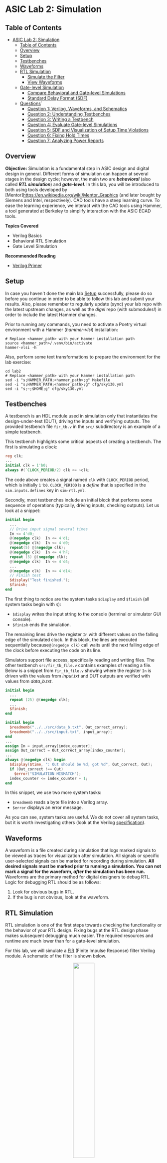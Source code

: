 # ASIC Lab 2: Simulation


## Table of Contents
- [ASIC Lab 2: Simulation](#asic-lab-2-simulation)
    - [Table of Contents](#table-of-contents)
    - [Overview](#overview)
    - [Setup](#setup)
    - [Testbenches](#testbenches)
    - [Waveforms](#waveforms)
    - [RTL Simulation](#rtl-simulation)
      - [Simulate the Filter](#simulate-the-filter)
      - [View Waveforms](#view-waveforms)
    - [Gate-level Simulation](#gate-level-simulation)
      - [Compare Behavioral and Gate-level Simulations](#compare-behavioral-and-gate-level-simulations)
      - [Standard Delay Format (SDF)](#standard-delay-format-sdf)
    - [Questions](#questions)`
        - [Question 1: Verilog, Waveforms, and Schematics](#question-1-verilog-waveforms-and-schematics)
        - [Question 2: Understanding Testbenches](#question-2-understanding-testbenches)
        - [Question 3: Writing a Testbench](#question-3-writing-a-testbench)
        - [Question 4: Evaluate Gate-level Simulations](#question-4-evaluate-gate-level-simulations)
        - [Question 5: SDF and Visualization of Setup Time Violations](#question-5-sdf-and-visualization-of-setup-time-violations)
        - [Question 6: Fixing Hold Times](#question-6-fixing-hold-times)
        - [Question 7: Analyzing Power Reports](#question-7-analyzing-power-reports)

## Overview

**Objective:** 
Simulation is a fundamental step in ASIC design and digital design in general. Different forms of simulation can happen at several stages in the design cycle; however, the main two are ***behavioral*** (also called ***RTL simulation***) and ***gate-level***. In this lab, you will be introduced to both using tools developed by [Mentor]https://en.wikipedia.org/wiki/Mentor_Graphics (and later bought by Siemens and Intel, respectively). CAD tools have a steep learning curve. To ease the learning experience, we interact with the CAD tools using Hammer, a tool generated at Berkeley to simplify interaction with the ASIC ECAD tools.

**Topics Covered**
- Verilog Basics
- Behavioral RTL Simulation
- Gate Level Simulation
<!--- - Simple Power Analysis? --->

**Recommended Reading**
- [Verilog Primer](./doc/Verilog_Primer_Slides.pdf)


## Setup

In case you haven't done the main lab [Setup](../README.md#setup) successfully, please do so before you continue in order to be able to follow this lab and submit your results. Also, please remember to regularly update (sync) your lab repo with the latest upstream changes, as well as the *digel* repo (with submodules!) in order to include the latest Hammer changes.

Prior to running any commands, you need to activate a Poetry virtual environment with a Hammer (*hammer-vlsi*) installation:

```shell
# Replace <hammer_path> with your Hammer installation path
source <hammer_path>/.venv/bin/activate
hammer-vlsi -h
```

Also, perform some text transformations to prepare the environment for the lab exercise:

```shell
cd lab2
# Replace <hammer_path> with your Hammer installation path
sed -i "s;HAMMER_PATH;<hammer_path>;g" Makefile
sed -i "s;HAMMER_PATH;<hammer_path>;g" cfg/sky130.yml
sed -i "s;~;$HOME;g" cfg/sky130.yml

```


## Testbenches

A testbench is an HDL module used in simulation only that instantiates the design-under-test (DUT), driving the inputs and verifying outputs. The provided testbench file `fir_tb.v` in the `src/` subdirectory is an example of a simple testbench.

This testbench highlights some critical aspects of creating a testbench. The first is simulating a clock:

```verilog
reg clk;
...
initial clk = 1'b0;
always #(`CLOCK_PERIOD/2) clk <= ~clk;
```

The code above creates a signal named `clk` with `CLOCK_PERIOD` period, which is initially `1'b0`. `CLOCK_PERIOD` is a *define* that is specified in the `sim.inputs.defines` key in `sim-rtl.yml`.

Secondly, most testbenches include an initial block that performs some sequence of operations (typically, driving inputs, checking outputs). Let us look at a snippet:

```verilog
initial begin
  ...
  // Drive input signal several times
  In <= 4'd0;
  @(negedge clk)  In <= 4'd1;
  @(negedge clk)  In <= 4'd0;
  repeat(5) @(negedge clk);
  @(negedge clk)  In <= 4'hF;
  repeat (5) @(negedge clk);
  @(negedge clk)  In <= 4'd4;
  ...
  @(negedge clk)  In <= 4'd14;
  // Finish test
  $display("Test finished.");
  $finish;
end
```

The first thing to notice are the system tasks `$display` and `$finish` (all system tasks begin with `$`):

- `$display` writes the input string to the console (terminal or simulator GUI console).
- `$finish` ends the simulation.

The remaining lines drive the register `In` with different values on the falling edge of the simulated clock. In this block, the lines are executed sequentially because`@(negedge clk)` call waits until the next falling edge of the clock before executing the code on its line.

Simulators support file access, specifically reading and writing files. The other testbench `src/fir_tb_file.v` contains examples of reading a file. Below is a snippet from `fir_tb_file.v` showing where the register `In` is driven with the values from *input.txt* and DUT outputs are verified with values from *data_b.txt*.

```verilog
initial begin
  ...
  repeat (25) @(negedge clk);
  ...
  $finish;
end

initial begin
  $readmemb("../../src/data_b.txt", Out_correct_array);
  $readmemb("../../src/input.txt", input_array);
end
...
assign In = input_array[index_counter];
assign Out_correct = Out_correct_array[index_counter];
...
always @(negedge clk) begin
  $display($time, ": Out should be %d, got %d", Out_correct, Out);
  if (Out_correct !== Out)
    $error("SIMULATION MISMATCH");
  index_counter <= index_counter + 1;
end
```

In this snippet, we use two more system tasks:

- `$readmemb` reads a byte file into a Verilog array.
- `$error` displays an error message.

As you can see, system tasks are useful. We do not cover all system tasks, but it is worth investigating others (look at the Verilog [specification](https://www.eg.bucknell.edu/~csci320/2016-fall/wp-content/uploads/2015/08/verilog-std-1364-2005.pdf)).


## Waveforms

A waveform is a file created during simulation that logs marked signals to be viewed as traces for visualization after simulation. All signals or specific user-selected signals can be marked for recording during simulation. **All desired signals must be marked prior to running a simulation. You can not mark a signal for the waveform, *after* the simulation has been run.** Waveforms are the primary method for digital designers to debug RTL. Logic for debugging RTL should be as follows:

1. Look for obvious bugs in RTL.
2. If the bug is not obvious, look at the waveform.


## RTL Simulation

RTL simulation is one of the first steps towards checking the functionality or the behavior of your RTL design. Fixing bugs at the RTL design phase makes subsequent debugging much easier. The required resources and runtime are much lower than for a gate-level simulation.

For this lab, we will simulate a [FIR](https://en.wikipedia.org/wiki/Finite_impulse_response) (Finite Impulse Response) filter Verilog module. A schematic of the filter is shown below.

<figure align="center">
  <img src="./figs/fir.png" style="width:40%" />
</figure>

There is an input signal and a clock input, and 5 delayed versions of the input are kept, multiplied by different coefficients, and then summed together. The expression for this particular filter is:

```
y[n] = 1 * x[n] + 4 * x[n − 1] + 16 * x[n − 2] + 4 * x[n − 3] + 1 * x[n − 4]
```

The input in our example is a 4-bit signed number, and the output is a larger bitwidth signed number to ensure that there is no overflow. The focus of this lab is not the filter design itself, but it serves as a useful example of a digital circuit to implement and test with Verilog code. The Verilog code for this FIR filter is provided in the `src` subdirectory.


### Simulate the Filter

You've been introduced to everything you need to run a simulation. Now it's time to run a sim! A common method of testing modules is with unit tests, testing the functionality of a single module and not the entire system. Here you will unit test the FIR filter by running the following command:

```shell
make sim-rtl
```


### View Waveforms

After running the command, the Questa GUI, which provides access to numerous debugging tools and windows that enable you to analyze different parts of your design, pops up. You should see the window below with several panes opened:

1. The *Library* pane (left) lists design libraries and compiled design units.
2. The *sim* (left) pane displays a hierarchical view of active simulation.
3. The *Objects* pane (center) displays all declared data objects in the current scope.
4. The *Processes* pane (center)/ displays all processes that are scheduled to run during the current simulation cycle.
5. The *Wave* pane (right) displays waveforms.
6. The *Source* pane (right) provides a text editor for viewing and editing files.
7. The *Transcript* (bottom) keeps a running history of commands and messages and provides a command-line interface.

<p align="center">
<img src="./figs/questa_gui_open.png" style="width:80%" />
</p>

After the GUI opens, you may need to adjust the wave zoom settings by focusing the *Wave* pane and pressing the F key on the keyboard. The picture below displays the output of the FIR filter as a step waveform.

<p align="center">
<img src="./figs/fir_wave.png" style="width:80%" />
</p>

A commonly used feature is changing the radix of a given signal for easier interpretation. In the *Wave* pane:

1. Right-click the `Out` signal,
2. Select *Radix* from the dropdown,
3. Select *Decimal*.

Another commonly used feature is to display the digital signal in an analog view. Change the view of the `Out` signal to analog:

1. Right-click the `Out` signal,
2. Select *Format* from the dropdown,
3. Select *Analog (automatic)*.

<!--The scale might look off since the signal does not reach full scale values. Let's fix that by changing the properties:

1. Right-click the `Out` signal,
2. Select *Properties* from the dropdown,
3. In the *Format* tab, set the *Analog step min* to -32 and *max* to 32.-->

Another common feature is changing the color of the signals. In order to do that:

1. Right-click the `Out` signal,
2. Select *Properties* from the dropdown,
3. In the *View* tab, set the *Wave Color* to *Magenta*.

Your waveform should now be a replica of the one shown below.

<p align="center">
<img src="./figs/fir_wave_new.png" style="width:80%" />
</p>

It is also important to know the simulators will automatically color signals based upon taken values:

<table class="tg">
<thead>
  <tr>
    <th class="tg-c3ow"">Color</th>
    <th class="tg-c3ow">Meaning</th>
  </tr>
</thead>
<tbody>
  <tr>
    <td class="tg-c3ow" style="color:green">Green</td>
    <td class="tg-c3ow">Signal has a valid value for the type.</td>
  </tr>
  <tr>
    <td class="tg-c3ow" style="color:red">Red</td>
    <td class="tg-c3ow">Meaning the signal is invalid. Annotated as `X`.</td>
  </tr>
  <tr>
    <td class="tg-c3ow" style="color:blue">Blue</td>
    <td class="tg-c3ow">This signal is floating, high impedance, or not being driven. You may see this at the beginning of the simulation before the registers in the filter have known values. Once they get a known value, the lines turn green. Annotated as `Z`.</td>
  </tr>
</tbody>
</table>

> **Note:** When you change the default signal color, you may also overwrite the red color when the signal is `X` and blue color when the signal is `Z`.

But what simulation steps did the simulator perform? Namely, when the simulation is started, Hammer first generates a script command file (or *do* file) and then invokes the simulator executable with that script as an argument.

```shell
qhsim -do build/sim-rundir/fir_tb.do
```

<!-- TODO Add comments about Add simulation steps (vlog, vopt, vsim)-->

The contents of the *do* file cover the steps of a basic Questa Sim simulation flow:

```tcl
# Create the working library
rm -rf build/sim-rundir/work_fir_tb
vlib build/sim-rundir/work_fir_tb
vmap work_fir_tb build/sim-rundir/work_fir_tb
# Compile the design units
# Suppressing the vlog-2892 error in Verilog models of library cells
# - (vlog-2892) Net type of 'NET_NAME' was not explicitly declared.
vlog -suppress 2892 -work work_fir_tb +define+CLOCK_PERIOD=1.00 -timescale 1ns/10ps ../../src/fir.v ../../src/EECS151.v ../../src/addertree.v ../../src/fir_tb.v
# Optimize the design
# +acc provides visibility for debugging purposes
# -o provides the name of the optimized design file name
vopt -work work_fir_tb -timescale 1ns/10ps -nosdf +notimingchecks +acc fir_tb -o opt_fir_tb
# Load the design
vsim  -work work_fir_tb opt_fir_tb
# Add waves
add wave -group TB -color cyan -internal fir_tb/*
add wave -ports dut/*
add wave -group INT -color orange -r -internal dut/*
# Log simulation data
log -r *
# Run simulation
run -all
```

After completing the simulation, Questa Sim dumps the waveforms to a file: `build/sim-rundir/vsim.wlf`. These waveforms can always be reloaded by invoking the Questa Sim in the following way:

```shell
qhsim -do "vsim -view build/sim-rundir/vsim.wlf"
# Run the following commands in Questa Sim Transcript pane to reload the exact same waveforms
# add wave -group TB -color cyan -internal fir_tb/*
# add wave -ports dut/*
# add wave -group INT -color orange -r -internal dut/*
```

> **TODO:**  
> 1. Run a simulation using `fir_tb_file.v` testbench. Replace `fir_tb.v` with `fir_tb_file.v` under the `input_files` key in `sim-rtl.yml`. Next, change the value for the key `tb_name` to `fir_tb_file`. Finally, run `make sim-rtl` again.
> 2. Add the missing `rst` port to the fir module instance in `fir_tb_file.v` and generate a short reset pulse at the beginning of the simulation in order to successfully pass the test.


## Gate-level Simulation

Gate-level simulation is performed after a design has been synthesized (or after place and route). For a brief context, synthesis transforms your Verilog behavioral representation into digital logic gates, or cells, from a given library (PDK) to form a *netlist* (synthesis is covered in depth in future labs). Therefore, simulating post-synthesis is simulating the design at the gate level. You will now perform a gate level simulation on the synthesized FIR filter design provided in `src/post-syn/fir.mapped.v`.

> **Note:** Gate-level simulation is also called post-synthesis simulation (or post-layout simulation).

To simulate using the gate-level netlist, you simply need to make a few changes to the input YAML to Hammer. Take a look at `sim-gl-syn.yml`. You will notice that a few things have been added, including:

- a `level: "syn"` option,
- a `timing_annotated: true` option,
- a Standard Delay Format (SDF) file.

<!--- two JSON files, -->
<!--Hammer consumes the two JSON files in order to generate a Unified Command-Line Interface (UCLI) script that tells VCS to force the synthesized flip-flops into a valid initial state before starting the simulation. This is required because Verilog simulators cannot simulate with unknown ’X’ valued inputs. -->

> **Note:** The SDF file is an output from the synthesis tool that annotates delays according to the synthesized gates.

> **Note:** Under the hood, Hammer has already included the Verilog models of the standard cells from the Sky130 PDK. You will learn more about these standard cells in the next lab, but just know that they are required because the gate-level circuit contains instances of the technology’s standard cells, and Questa Sim must know the Verilog definition of those cells. The extra options in the new Questa Sim section of the Makefile are simply to deal with these standard cell models.

Now, run the make command below:

```shell
make sim-rtl SIM_RTL_CONF=cfg/sim-gl-syn.yml
```

This make command is for the same target; however in this invocation we are overriding the `SIM_RTL_CONF` Makefile variable from the command line. This points to the YAML written specifically for a gate-level simulation. Reload the waveforms after it is finished.

> **Note:** Overriding Makefile variable on the command line during invocation is common and is extensively used when utilizing Hammer. However, in this specific case, it is better to create a specific Makefile target for each simulation level.


### Compare Behavioral and Gate-level Simulations

Why should you do simulation pre- and post-synthesis if the logic does not change? Timing.

Open both waveforms (the one from RTL simulation and the other from gate-level simulation), or screenshoot one and open the other in Questa Sim. Notice that the waveforms look similar but not exactly the same. Let’s see why.

By default, the logic gates behave ideally. In this context, "ideally" means the output is valid *instantly* when a new input is presented. In reality, depending on the operating conditions of the chip (voltage, process variation, temperature), the delay through a gate will be different. CAD tools calculate the delay for you and annotate the delay onto the gates using an SDF file like the one you just saw.

Gate-level simulations are annotated with timing information, so signal propogation matters. In other words, gate output *does not change instantly* with a new input; the signal must propagate through the gate. This affects the simulation in two ways:

1. The input must propagate through the gate at the rising edge. Therefore, the clk-q time matters (clk-q is the latency between the rising edge of the clock, until a valid output appears gate output)

    To see the consquence of annotated simulations, first configure the waveforms so that you see at least the `clk` and `delay_chain0` signals (hint: you may need to go down to the DUT level of hierarchy in the left pane). Zoom into the first rising edge of `delay_chain0`, around the 50ns mark. Recall that in an RTL-level sim, logic gates behave ideally (output changes instantly). This means that the flip-flop output `delay_chain0` would change state (given an input that has changed) perfectly synchronously to the rising edge of `clk`. However, you will see here that the transition edge of `delay_chain0` is *some amount of time after the rising edge* of `clk`.This delay was annotated in the SDF as the flop’s clk-q time (`IOPATH CLK Q`, for rising and falling edges) and properly simulated in Questa.

    Try looking at some other signals and think about why some signals have more delay than others. Also try out some of the other options in the wave viewer to try and figure out what is going on. If you get stuck on anything that you are trying to do, you can look at the Questa® SIM User's Manual within the Questa installation directory (~/intelFPGA/23.1std/questa_fse/docs/pdfdocs/questa_sim_user.pdf).

2.  Since signal propagation delay matters, slower clock periods are needed. Examining `sim-gl-syn.yml` will reveal that `CLOCK_PERIOD=20.00` ns. Because Sky130 is a legacy process, operating at 1 GHz would produce errors.


### Standard Delay Format (SDF)

"*SDF is an IEEE standard for the representation and interpretation of timing data for use at any stage of the electronic design process*." (definition borrowed from https://www.vlsi-expert.com/2011/03/how-to-read-sdf-standard-delay-format.html)

> **NOTE:** Knowing every aspect of SDF is unnecessary for this lab, but here is a four-part intro for those with special interest and extra time: [SDF tutorial](https://www.vlsi-expert.com/2019/12/standard-delay-format-4.html)

```shell 
(CELL
    (CELLTYPE "sky130_fd_sc_hd__inv_2")
    (INSTANCE add0.g816)
    (DELAY
        (ABSOLUTE
          (PORT A (::0.0))
          (IOPATH A Y (::160) (::111))
        )
    )
)
```

Above is a single cell definition from `src/post-syn/fir.mapped.sdf` at line 13. Let's break down this definition down:

- *"CELLTYPE"* - Names the type of cell.
- *"INSTANCE"* - Specific instance of the cell.
- "*DELAY"* - Provides timing for the cell.
    - *"ABSOLUTE"* - Denotes timing given is absolute (hard constraint).
        - *"PORT A"* - Provides timing information for input "A".
        - *"IOPATH"* - Provides timing information for signal propagation from input to output.

The format of the delay is `minimum:typical:maximum`. The min/max values refer to different operating regions. This will be discussed in more detail in future labs. Note that this SDF file only specifies maximum delays, which is generally what we want because we need to simulate the worst-case conditions (more on that in future labs). For this specific gate, the SDF file indicates that there will be a delay of either 160ps or 111ps, depending on whether the data is transitioning from low to high or from high to low. We know that these delays are in picoseconds because of the declaration on line 12 of the SDF file.

<details>
  <summary>More details on using SDF with CAD tools</summary>
To tell the simulator about these delays, we should use the `+sdf_verbose -sdfmax /fir_tb/dut=<path_to>/fir.mapped.sdf>` Questa options (auto-generated by Hammer). <!--Other Questa flags that Hammer auto-generates for gate-level simulation are `+neg_tchk` and `-negdelay`.--> In regular RTL-level simulation, all the aforementioned flags are replaced by `+notimingchecks` and `-nosdf ` instead.

Remember that previously we mentioned the `timescale` option? This is passed to Questa as a `-timescale` flag with the value `1ns/10ps`, which means that a delay of 1 would correspond to an actual delay of 1ns, with a simulation step resolution of 10ps.
</details>


## Questions

Solutions for lab [questions](#questions) should be submitted electronically using **GitHub**. Submit your answers to the following questions by writing the corresponding answers to `ans/Q*/Q*.md` (use the `ans/Q*/` directory for additional files) files and performing a `git commit` and  `git push`. If needed, feel free to use [Markdown](https://www.markdownguide.org/cheat-sheet/) for formatting. When you finish with the lab exercise, please `git tag` your last commit with tag name *lab2* in order to mark the deliverable. **Otherwise, the last commit before the lab due date will be chosen as the deliverable.**

Also, remember to include a short explanation of each answer (about 2-4 sentences) with your responses to the lab questions. When asked to write Verilog, include the module definition. There is no single solution, so individual solutions will vary. **Collaboration is fine, but your solution should be your own.** You may find it helpful to actually write and simulate each question to get practice writing Verilog and testbenches, as well as interpreting simulation results and waveforms.


### Question 1: Verilog, Waveforms, and Schematics

<ol type="a">
<li>
Complete the timing diagram below and create a schematic equivalent to the Verilog module below.

```verilog
module dut (
  input A, B, clk, rst
  output reg X, Z
);
  wire tmp;

  REGISTER_R #(.N(1)) delay_step0 (.clk(clk), .rst(rst), .d(B), .q(X));
  REGISTER_R #(.N(1)) delay_step0 (.clk(clk), .rst(rst), .d(tmp), .q(Z));

  assign tmp = (Z & X) | A;
  
endmodule
```

<p align="center">
<img src="./figs/q1_a.png" width="300" />
</p>
</li>

<li>
Create a Verilog module to represent the schematic and complete the timing diagram.

<p align="center">
<img src="./figs/q1_b_1.png" width="300" />
<img src="./figs//q1_b_2.png" width="250" />
</p>
</li>

<li>
Create a Verilog module to represent the schematic. It should use a single flip-flop and a single logic gate. 

- Inputs: A, clk
- Outputs: X, Y

<p align="center">
<img src="./figs/q1_c.png" width="300" />
</p>

</li>
</ol>


### Question 2: Understanding Testbenches

Testbenches are useful primarily for unit tests. Test your understanding of some basics of writing a testbench using `fir_tb.v`. Feel free to search for answers online.

<ol type="a">
<li> How does the <code>inital</code> block work? </li>
<li> How come we didn't use an <code>inital</code> block in the FIR to force the registers to a valid state? (Hint: what happens to a module with <code>initial</code> blocks during synthesis?) </li>
<li> Register <code>In</code> is driven on the falling edge of the clock. Why not the rising edge? Would this cause a violation? If so, what type? </li>
<li> In the line that generates the clock, a special operator <code>#</code> is used. What is this operator? </li>
<li> Is the line generating the clock a continuous assign statement? </li>
</ol>


### Question 3: Writing a Testbench

Create a testbench for the module you created for Question 1a. **Your testbench should be it's own Verilog module in a separate file.** Instantiate your DUT within the testbench rather than duplicating functionality. It should ***include initial conditions*** for the input. The simulator's waveform to your answer from Question 1a. 

<ol type="a">
<li> Submit your Verilog testbench and a screenshot of the simulation waveforms showing all of the input and output pins. </li>
</ol>


### Question 4: Evaluate Gate-level Simulations

Correlate the SDF annotated timing to the waveform from the gate-level simulation.

<ol type="a">
<li> Flip-flop <code>delay_step0</code> is the first flip-flop in a chain. What is the output port name of this flip-flop, and how wide is this port?  </li>
<li> Open the <code>vsim.wlf</code> file (should be from the gate-level simulation) and examine the output of the flip-flop at around 50 nanoseconds. Calculate the delay of the output transition relative to the input clock's rising edge. </li>
<li> Can you correlate this against the delay in the SDF file by identifying the delay in the SDF file? </li>
</ol>


### Question 5: SDF and Visualization of Setup Time Violations

Examine the non-zero delays in timing annotated simulations. Clock frequency selection must consider gate delay. If the frequency is too high there will be setup timing violations. Edit `sim-gl-syn.yml` to lower the clock period to 5ns (`CLOCK PERIOD=5.00`). Now, simulate again.

<ol type="a">
<li>
Does the hardware continue to function correctly? 
</li>

<li>
What is the shortest period (faster clock frequency) where the FIR still functions correctly (i.e., meets timing)?
<!-- > **Note:** Instead of closing and reopening DVE for each period change, simply reload the waveform database. Click "File," then "Reload Databases" to show the new waveforms after each simulation run. -->
</li> 

<li>
Replace the value for the *sdf_file* key in <code>sim-gl-syn.yml</code> with <code>fir.mapped_hold.sdf</code> (i.e., "sdf_file" <code>fir.mapped_hold.sdf</code>"). This will run the simulation with a different delay file, which intentionally has an error in it. Re-run the gate-level simulation. You should now have two different vpd files, and you can load them in the Questa Sim waveform viewer to see the differences. Add all of the <code>delay_chain</code> signals for both vpd files. Zoom into the clock edges near 52ns into the simulation. There should be a significant difference between the two vpd files, and one of them will have a signal that is incorrectly getting captured on the wrong cycle. This is an exaggerated case of a hold time violation, which occurs when a specific delay path is too small relative to another. <b> Submit a screenshot </b>.
</li>
</ol>


### Question 6: Fixing Hold Times

Setup times can be fixed by increasing the clock period (lower the frequency), but hold times cannot because the capturing edge relationship in the hold violation does not change with the clock period. Later, you will learn how the CAD tools do this for you, but in this case you will manually identify the error in the SDF and fix it.


<ol type="a">
<li>
Explain the differences between the waveforms in the two vpd files. Which signal(s) are different, and why? Show what in the SDF is causing this, and make a best guess at what could cause this to happen.
</li>

<li>
Modify the <code>src/post-syn/fir.mapped_hold.sdf</code> file to fix the hold time without reverting what you found in a). <b>While you may change parameters for multiple registers, you must only change 1 parameter per register</b>. Submit the following:

<ol type="i">
<li>
Which delay did you change (show the original and fixed value) and what register(s) did this delay belong to?
</li>

<li>
Why did you change that register’s delay?
</li>

<li>
Simulation waveforms showing correct output and the text printout of the simulation showing that the results are correct.
</li>

<li>
Since when designing in reality you can’t actually hack SDFs to fix hold, give your best guess at what would be inserted/removed from a gate-level implementation of this design that would accomplish your hold fix.
</li>
</ol>
</li> 
</ol>
